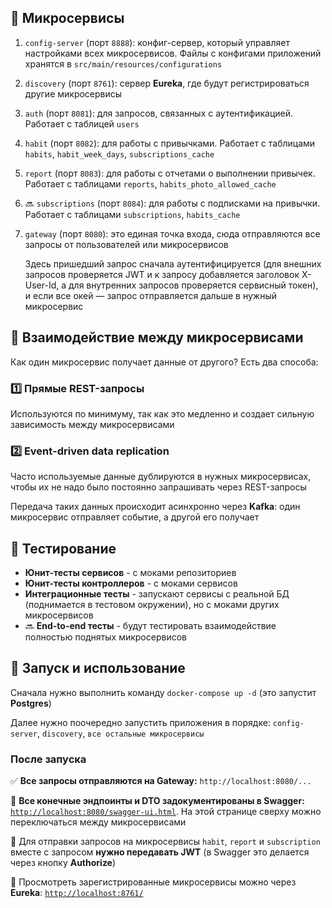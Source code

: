 ## 🔧 Микросервисы

1. `config-server` (порт `8888`): конфиг-сервер, который управляет настройками всех микросервисов. Файлы с конфигами приложений хранятся в `src/main/resources/configurations`

2. `discovery` (порт `8761`): сервер **Eureka**, где будут регистрироваться другие микросервисы

3. `auth` (порт `8081`): для запросов, связанных с аутентификацией. Работает с таблицей `users`

4. `habit` (порт `8082`): для работы с привычками. Работает с таблицами `habits`, `habit_week_days`, `subscriptions_cache`

5. `report` (порт `8083`): для работы с отчетами о выполнении привычек. Работает с таблицами `reports`, `habits_photo_allowed_cache`

6. 🔜 `subscriptions` (порт `8084`): для работы с подписками на привычки. Работает с таблицами `subscriptions`, `habits_cache`

7. `gateway` (порт `8080`): это единая точка входа, сюда отправляются все запросы от пользователей или микросервисов

   Здесь пришедший запрос сначала аутентифицируется (для внешних запросов проверяется JWT и к запросу добавляется заголовок X-User-Id, а для внутренних запросов проверяется сервисный токен), и если все окей — запрос отправляется дальше в нужный микросервис

## 🔄 Взаимодействие между микросервисами

Как один микросервис получает данные от другого? Есть два способа:

### 1️⃣ **Прямые REST-запросы**

Используются по минимуму, так как это медленно и создает сильную зависимость между микросервисами

### 2️⃣ **Event-driven data replication**

Часто используемые данные дублируются в нужных микросервисах, чтобы их не надо было постоянно запрашивать через REST-запросы

Передача таких данных происходит асинхронно через **Kafka**: один микросервис отправляет событие, а другой его получает

## 🧪 Тестирование

- **Юнит-тесты сервисов** - с моками репозиториев
- **Юнит-тесты контроллеров** - с моками сервисов
- **Интеграционные тесты** - запускают сервисы с реальной БД (поднимается в тестовом окружении), но с моками других микросервисов
- 🔜 **End-to-end тесты** - будут тестировать взаимодействие полностью поднятых микросервисов

## 🚀 Запуск и использование

Сначала нужно выполнить команду `docker-compose up -d` (это запустит **Postgres**)

Далее нужно поочередно запустить приложения в порядке: `config-server`, `discovery`, `все остальные микросервисы`

### После запуска

✅ **Все запросы отправляются на Gateway:** `http://localhost:8080/...`

📜 **Все конечные эндпоинты и DTO задокументированы в Swagger:** [`http://localhost:8080/swagger-ui.html`](http://localhost:8080/swagger-ui.html). На этой странице сверху можно переключаться между микросервисами

🔐 Для отправки запросов на микросервисы `habit`, `report` и `subscription` вместе с запросом **нужно передавать JWT** (в Swagger это делается через кнопку **Authorize**)

📡 Просмотреть зарегистрированные микросервисы можно через **Eureka**: [`http://localhost:8761/`](http://localhost:8761/)